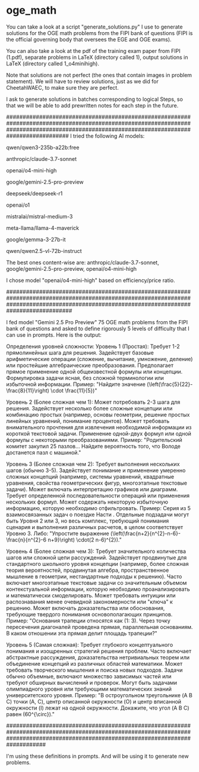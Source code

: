 # oge_math

You can take a look at a script "generate_solutions.py" I use to generate solutions for the OGE math problems from the FIPI bank of questions (FIPI is the official governing body that oversees the EGE and OGE exams).

You can also take a look at the pdf of the training exam paper from FIPI (1.pdf), separate problems in LaTeX (directory called 1), output solutions in LaTeX (directory called 1_o4minihigh).

Note that solutions are not perfect (the ones that contain images in problem statement). We will have to review solutions, just as we did for CheetahWAEC, to make sure they are perfect.

I ask to generate solutions in batches corresponding to logical Steps, so that we will be able to add prewritten notes for each step in the future.

###########################################################################################################################################################################################
I tried the following AI models:

qwen/qwen3-235b-a22b:free

anthropic/claude-3.7-sonnet

openai/o4-mini-high

google/gemini-2.5-pro-preview

deepseek/deepseek-r1

openai/o1

mistralai/mistral-medium-3

meta-llama/llama-4-maverick

google/gemma-3-27b-it

qwen/qwen2.5-vl-72b-instruct

The best ones content-wise are: anthropic/claude-3.7-sonnet, google/gemini-2.5-pro-preview, openai/o4-mini-high

I chose model "openai/o4-mini-high" based on efficiency/price ratio.

############################################################################################################################################################################################

I fed model "Gemini 2.5 Pro Preview" 75 OGE math problems from the FIPI bank of questions and asked to define rigorously 5 levels of difficulty that I can use in prompts. Here is the output:

Определения уровней сложности:
Уровень 1 (Простая):
Требует 1-2 прямолинейных шага для решения.
Задействует базовые арифметические операции (сложение, вычитание, умножение, деление) или простейшие алгебраические преобразования.
Предполагает прямое применение одной общеизвестной формулы или концепции.
Формулировка задачи ясная, без сложной терминологии или избыточной информации.
Пример: "Найдите значение (\\left(\\frac{5}{22}-\\frac{8}{11}\\right) \\cdot \\frac{11}{5})"

Уровень 2 (Более сложная чем 1):
Может потребовать 2-3 шага для решения.
Задействует несколько более сложные концепции или комбинацию простых (например, основы геометрии, решение простых линейных уравнений, понимание процентов).
Может требовать внимательного прочтения для извлечения необходимой информации из короткой текстовой задачи.
Применение одной-двух формул или одной формулы с некоторыми преобразованиями.
Пример: "Родительский комитет закупил 25 пазлов... Найдите вероятность того, что Володе достанется пазл с машиной."

Уровень 3 (Более сложная чем 2):
Требует выполнения нескольких шагов (обычно 3-5).
Задействует понимание и применение умеренно сложных концепций (например, системы уравнений, квадратные уравнения, свойства геометрических фигур, многоэтапные текстовые задачи).
Может включать интерпретацию графиков или диаграмм.
Требует определенной последовательности операций или применения нескольких формул.
Может содержать некоторую избыточную информацию, которую необходимо отфильтровать.
Пример: Серия из 5 взаимосвязанных задач о поездке Насти . Отдельные подзадачи могут быть Уровня 2 или 3, но весь комплекс, требующий понимания сценария и выполнения различных расчетов, в целом соответствует Уровню 3. Либо: "Упростите выражение (\\left(\\frac{n+2}{n^{2}-n-6}-\\frac{n}{n^{2}-6 n+9}\\right) \\cdot(2 n-6)^{2})."

Уровень 4 (Более сложная чем 3):
Требует значительного количества шагов или сложной цепи рассуждений.
Задействует продвинутые для стандартного школьного уровня концепции (например, более сложная теория вероятностей, продвинутая алгебра, пространственное мышление в геометрии, нестандартные подходы к решению).
Часто включает многоэтапные текстовые задачи со значительным объемом контекстуальной информации, которую необходимо проанализировать и математически смоделировать.
Может требовать интуиции или распознавания менее очевидной закономерности или "ключа" к решению.
Может включать доказательства или обоснования, требующие твердого понимания основополагающих принципов.
Пример: "Основания трапеции относятся как (1: 3). Через точку пересечения диагоналей проведена прямая, параллельная основаниям. В каком отношении эта прямая делит площадь трапеции?"

Уровень 5 (Самая сложная):
Требует глубокого концептуального понимания и изощренных стратегий решения проблем.
Часто включает абстрактные рассуждения, доказательства нетривиальных теорем или объединение концепций из различных областей математики.
Может требовать творческого мышления и поиска новых подходов.
Задачи обычно объемные, включают множество зависимых частей или требуют обширных вычислений и проверок.
Могут быть задачами олимпиадного уровня или требующими математических знаний университетского уровня.
Пример: "В остроугольном треугольнике (A B C) точки (A, C), центр описанной окружности (O) и центр вписанной окружности (I) лежат на одной окружности. Докажите, что угол (A B C) равен (60^{\\circ})."

####################################################################################################################################################################################

I'm using these definitions in prompts. And will be using it to generate new problems.
